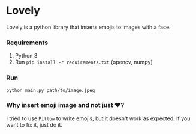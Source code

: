 # Lovely

Lovely is a python library that inserts emojis to images with a face. 


### Requirements
1. Python 3
2. Run `pip install -r requirements.txt` (opencv, numpy)

### Run
`python main.py path/to/image.jpeg`

### Why insert emoji image and not just ❤️?
I tried to use `Pillow` to write emojis, but it doesn't work as expected. If you want to fix it, just do it.

